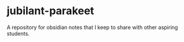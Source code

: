 # jubilant-parakeet
A repository for obsidian notes that I keep to share with other aspiring students.
